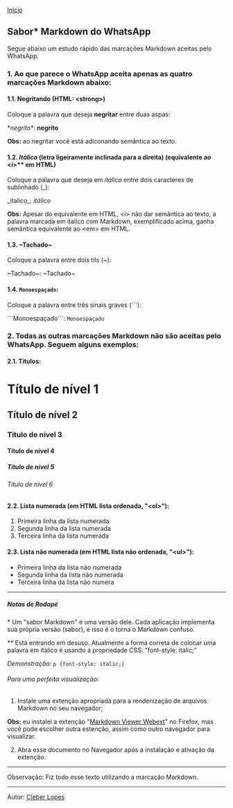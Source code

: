 [Inicio](../index.markdown)

## Sabor* Markdown do WhatsApp

Segue abaixo um estudo rápido das marcações Markdown aceitas pelo WhatsApp.

### 1. Ao que parece o WhatsApp aceita apenas as quatro marcações Markdown abaixo:

#### 1.1. **Negritando** (HTML: \<strong\>)

Coloque a palavra que deseja **negritar** entre duas aspas:

\**negrito\**: **negrito**

**Obs:** ao negritar você está adiconando semântica ao texto.

#### 1.2. _Itálico_ (letra ligeiramente inclinada para a direita) (equivalente ao \<i\>\** em HTML)

Coloque a palavra que deseja em _itálico_ entre dois caracteres de sublinhado (\_):

\_italico\_: _itálico_

**Obs:** Apesar do equivalente em HTML, \<i\> não dar semântica ao texto, a palavra marcada em italico com Markdown, exemplificado acima, ganha semântica equivalente ao \<em\> em HTML.

#### 1.3. ~Tachado~

Coloque a palavra entre dois tils (~):

\~Tachado\~: ~Tachado~

#### 1.4. ```Monoespaçado```:

Coloque a palavra entre três sinais graves (\```):

\```Monoespaçado\```: ```Monoespaçado```


### 2. Todas as outras marcações Markdown não são aceitas pelo WhatsApp. Seguem alguns exemplos:

#### 2.1. Títulos:

# Título de nível 1
## Título de nível 2
### Título de nível 3
#### Título de nível 4
##### Título de nível 5
###### Título de nível 6

#### 2.2. Lista numerada (em HTML lista ordenada, "\<ol\>"):

1. Primeira linha da lista numerada 
2. Segunda linha da lista numerada
3. Terceira linha da lista numerada

#### 2.3. Lista não numerada (em HTML lista não ordenada, "\<ul\>"):

* Primeira linha da lista não numerada
* Segunda linha da lista não numerada
* Terceira linha da lista não numera

----------
##### Notas de Rodapé

\* Um "sabor Markdown" é uma versão dele. Cada aplicação implementa sua própria versão (sabor), e isso é o torna o Markdown confuso.

\** Está entrando em desuso. Atualmente a forma correta de colocar uma palavra em itálico é usando a propriedade CSS: "font-style: italic;"

*Demonstração:* ```p {font-style: italic;}```

###### Para uma perfeita visualização:

1. Instale uma extenção apropriada para a rendenização de arquivos Markdown no seu navegador;

**Obs:** eu instalei a extenção "[Markdown Viewer Webext](https://addons.mozilla.org/pt-BR/firefox/addon/markdown-viewer-webext/?utm_source=addons.mozilla.org&utm_medium=referral&utm_content=search)" no Firefox, mas você pode escolher outra estenção, assim como outro navegador para visualizar.

2. Abra esse documento no Navegador após a instalação e ativação da extenção.
*******
Observação:
Fiz todo esse texto utilizando a marcação Markdown.
*******
Autor: [Cleber Lopes](https://github.com/cleberslopesjr)